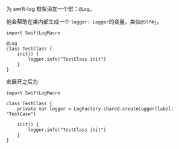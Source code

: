 为 swift-log 框架添加一个宏：`@Log`。

他会帮助在类内部生成一个 `logger: Logger`的变量，类似`@Slf4j`。

```
import SwiftLogMacro

@Log
class TestClass {
    init() {
        logger.info("TestClass init")
    }
}
```

宏展开之后为:
```
import SwiftLogMacro

class TestClass {
    private var logger = LogFactory.shared.createLogger(label: "TestCase")
    
    init() {
        logger.info("TestClass init")
    }
}
```
